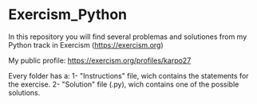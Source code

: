 # Exercism_Python

In this repository you will find several problemas and solutiones from my Python track in Exercism (https://exercism.org)

My public profile: https://exercism.org/profiles/karpo27

Every folder has a:
1- "Instructions" file, wich contains the statements for the exercise.
2- "Solution" file (.py), wich contains one of the possible solutions.

